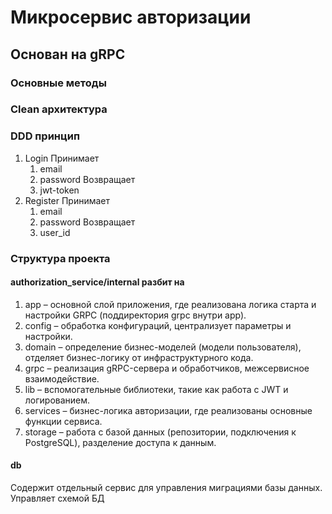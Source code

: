 # Микросервис авторизации
## Основан на gRPC
### Основные методы
### Clean архитектура
### DDD принцип
1. Login 
    Принимает
    1. email
    2. password
    Возвращает 
    1. jwt-token
2. Register 
    Принимает
    1. email
    2. password
    Возвращает
    1. user_id
### Структура проекта
#### authorization_service/internal разбит на
1. app – основной слой приложения, где реализована логика старта и настройки GRPC (поддиректория grpc внутри app).
2. config – обработка конфигураций, централизует параметры и настройки.
3. domain – определение бизнес-моделей (модели пользователя), отделяет бизнес-логику от инфраструктурного кода.
4. grpc – реализация gRPC-сервера и обработчиков, межсервисное взаимодействие.
5. lib – вспомогательные библиотеки, такие как работа с JWT и логированием.
6. services – бизнес-логика авторизации, где реализованы основные функции сервиса.
7. storage – работа с базой данных (репозитории, подключения к PostgreSQL), разделение доступа к данным.
#### db
Содержит отдельный сервис для управления миграциями базы данных. Управляет схемой БД 